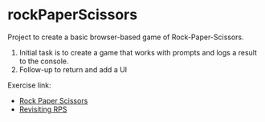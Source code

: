 # rockPaperScissors
Project to create a basic browser-based game of Rock-Paper-Scissors.

1. Initial task is to create a game that works with prompts and logs a result to the console.
2. Follow-up to return and add a UI



Exercise link:
- [Rock Paper Scissors](https://www.theodinproject.com/paths/foundations/courses/foundations/lessons/rock-paper-scissors)
- [Revisiting RPS](https://www.theodinproject.com/lessons/foundations-revisiting-rock-paper-scissors)
